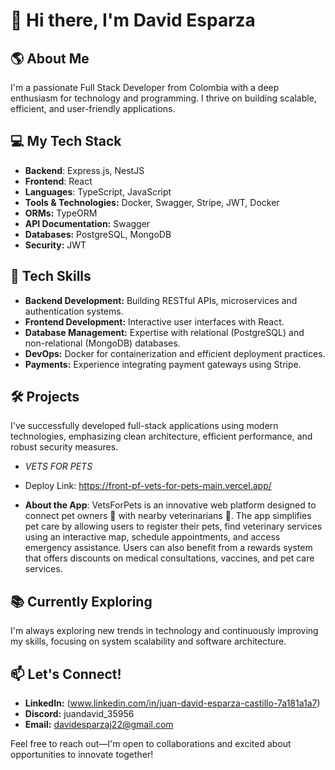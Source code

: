 # 👋 Hi there, I'm David Esparza

## 🌎 About Me
I'm a passionate Full Stack Developer from Colombia with a deep enthusiasm for technology and programming. I thrive on building scalable, efficient, and user-friendly applications.

## 💻 My Tech Stack
- **Backend**: Express.js, NestJS
- **Frontend**: React
- **Languages**: TypeScript, JavaScript
- **Tools & Technologies:** Docker, Swagger, Stripe, JWT, Docker
- **ORMs:** TypeORM
- **API Documentation:** Swagger
- **Databases:** PostgreSQL, MongoDB
- **Security:** JWT

## 🚀 Tech Skills
- **Backend Development:** Building RESTful APIs, microservices and authentication systems.
- **Frontend Development:** Interactive user interfaces with React.
- **Database Management:** Expertise with relational (PostgreSQL) and non-relational (MongoDB) databases.
- **DevOps:** Docker for containerization and efficient deployment practices.
- **Payments:** Experience integrating payment gateways using Stripe.

## 🛠️ Projects
I've successfully developed full-stack applications using modern technologies, emphasizing clean architecture, efficient performance, and robust security measures.

- *VETS FOR PETS*

- Deploy Link: https://front-pf-vets-for-pets-main.vercel.app/

- **About the App**: VetsForPets is an innovative web platform designed to connect pet owners 🐾 with nearby veterinarians 🏥. The app simplifies pet care by allowing users to register their pets, find veterinary services using an interactive map, schedule appointments, and access emergency assistance. Users can also benefit from a rewards system that offers discounts on medical consultations, vaccines, and pet care services.

## 📚 Currently Exploring
I'm always exploring new trends in technology and continuously improving my skills, focusing on system scalability and software architecture.


## 📫 Let's Connect!
- **LinkedIn:** (www.linkedin.com/in/juan-david-esparza-castillo-7a181a1a7)
- **Discord:** juandavid_35956
- **Email:** davidesparzaj22@gmail.com

Feel free to reach out—I'm open to collaborations and excited about opportunities to innovate together!

